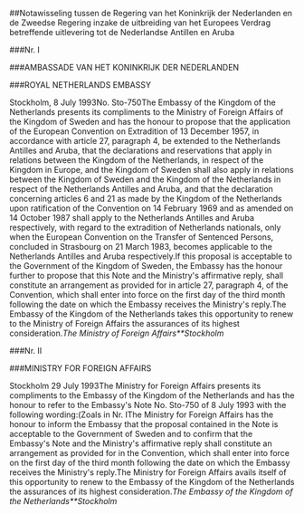 <meta http-equiv='Content-Type' content='text/html; charset=utf-8' />

##Notawisseling tussen de Regering van het Koninkrijk der Nederlanden en de Zweedse Regering inzake de uitbreiding van het Europees Verdrag betreffende uitlevering tot de Nederlandse Antillen en Aruba

###Nr. I 

###AMBASSADE VAN HET KONINKRIJK DER NEDERLANDEN

###ROYAL NETHERLANDS EMBASSY

Stockholm, 8 July 1993No. Sto-750The Embassy of the Kingdom of the Netherlands presents its compliments to the Ministry of Foreign Affairs of the Kingdom of Sweden and has the honour to propose that the application of the European Convention on Extradition of 13 December 1957, in accordance with article 27, paragraph 4, be extended to the Netherlands Antilles and Aruba, that the declarations and reservations that apply in relations between the Kingdom of the Netherlands, in respect of the Kingdom in Europe, and the Kingdom of Sweden shall also apply in relations between the Kingdom of Sweden and the Kingdom of the Netherlands in respect of the Netherlands Antilles and Aruba, and that the declaration concerning articles 6 and 21 as made by the Kingdom of the Netherlands upon ratification of the Convention on 14 February 1969 and as amended on 14 October 1987 shall apply to the Netherlands Antilles and Aruba respectively, with regard to the extradition of Netherlands nationals, only when the European Convention on the Transfer of Sentenced Persons, concluded in Strasbourg on 21 March 1983, becomes applicable to the Netherlands Antilles and Aruba respectively.If this proposal is acceptable to the Government of the Kingdom of Sweden, the Embassy has the honour further to propose that this Note and the Ministry's affirmative reply, shall constitute an arrangement as provided for in article 27, paragraph 4, of the Convention, which shall enter into force on the first day of the third month following the date on which the Embassy receives the Ministry's reply.The Embassy of the Kingdom of the Netherlands takes this opportunity to renew to the Ministry of Foreign Affairs the assurances of its highest consideration.*The Ministry of Foreign Affairs**Stockholm*

###Nr. II 

###MINISTRY FOR FOREIGN AFFAIRS

Stockholm 29 July 1993The Ministry for Foreign Affairs presents its compliments to the Embassy of the Kingdom of the Netherlands and has the honour to refer to the Embassy's Note No. Sto-750 of 8 July 1993 with the following wording:(Zoals in Nr. IThe Ministry for Foreign Affairs has the honour to inform the Embassy that the proposal contained in the Note is acceptable to the Government of Sweden and to confirm that the Embassy's Note and the Ministry's affirmative reply shall constitute an arrangement as provided for in the Convention, which shall enter into force on the first day of the third month following the date on which the Embassy receives the Ministry's reply.The Ministry for Foreign Affairs avails itself of this opportunity to renew to the Embassy of the Kingdom of the Netherlands the assurances of its highest consideration.*The Embassy of the Kingdom of the Netherlands**Stockholm*
